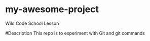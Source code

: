 # my-awesome-project
Wild Code School Lesson

#Description
This repo is to experiment with Git and git commands
